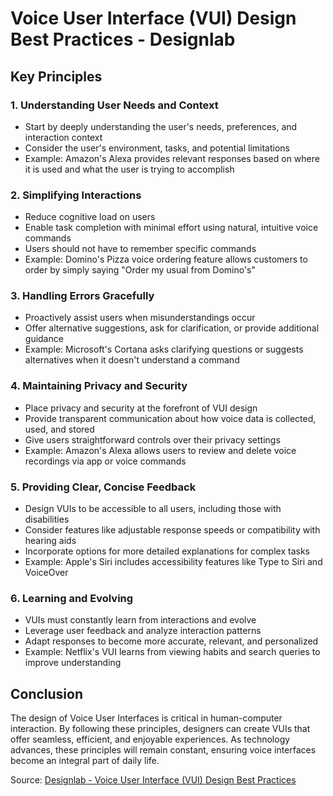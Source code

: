 # Voice User Interface (VUI) Design Best Practices - Designlab

## Key Principles

### 1. Understanding User Needs and Context
- Start by deeply understanding the user's needs, preferences, and interaction context
- Consider the user's environment, tasks, and potential limitations
- Example: Amazon's Alexa provides relevant responses based on where it is used and what the user is trying to accomplish

### 2. Simplifying Interactions
- Reduce cognitive load on users
- Enable task completion with minimal effort using natural, intuitive voice commands
- Users should not have to remember specific commands
- Example: Domino's Pizza voice ordering feature allows customers to order by simply saying "Order my usual from Domino's"

### 3. Handling Errors Gracefully
- Proactively assist users when misunderstandings occur
- Offer alternative suggestions, ask for clarification, or provide additional guidance
- Example: Microsoft's Cortana asks clarifying questions or suggests alternatives when it doesn't understand a command

### 4. Maintaining Privacy and Security
- Place privacy and security at the forefront of VUI design
- Provide transparent communication about how voice data is collected, used, and stored
- Give users straightforward controls over their privacy settings
- Example: Amazon's Alexa allows users to review and delete voice recordings via app or voice commands

### 5. Providing Clear, Concise Feedback
- Design VUIs to be accessible to all users, including those with disabilities
- Consider features like adjustable response speeds or compatibility with hearing aids
- Incorporate options for more detailed explanations for complex tasks
- Example: Apple's Siri includes accessibility features like Type to Siri and VoiceOver

### 6. Learning and Evolving
- VUIs must constantly learn from interactions and evolve
- Leverage user feedback and analyze interaction patterns
- Adapt responses to become more accurate, relevant, and personalized
- Example: Netflix's VUI learns from viewing habits and search queries to improve understanding

## Conclusion
The design of Voice User Interfaces is critical in human-computer interaction. By following these principles, designers can create VUIs that offer seamless, efficient, and enjoyable experiences. As technology advances, these principles will remain constant, ensuring voice interfaces become an integral part of daily life.

Source: [Designlab - Voice User Interface (VUI) Design Best Practices](https://designlab.com/blog/voice-user-interface-design-best-practices)
